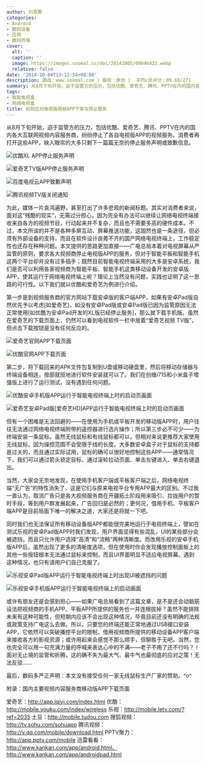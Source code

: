 ```yaml
---
author: 刘恩惠
categories:
- Android
- 数码设备
- 应用
- 数码终端
cover:
  alt: ''
  caption: ''
  image: https://images.soomal.cc/doc/20141005/00046422.webp
  relative: false
date: '2014-10-04T13:12:54+08:00'
description: 源自：www.soomal.com | 版权：原创 |  平均/总评分：09.68/271
summary: 从8月下旬开始，迫于监管方的压力，包括优酷、爱奇艺、腾讯、PPTV在内的国内各大互联网视频内容服务商，纷纷停止了各自电视版APP的视频服务。消费者再打开这些APP，映入眼帘的大多只剩下一篇篇无奈的停止服务声明或致歉信息……
tags:
- 智能电视盒
- 网络电视盒
title: 如何应对电视版视频APP下架与停止服务
---
```


从8月下旬开始，迫于监管方的压力，包括优酷、爱奇艺、腾讯、PPTV在内的国内各大互联网视频内容服务商，纷纷停止了各自电视版APP的视频服务。消费者再打开这些APP，映入眼帘的大多只剩下一篇篇无奈的停止服务声明或致歉信息。



![优酷XL APP停止服务声明](https://images.soomal.cc/doc/20141004/00046394_01.webp)



![爱奇艺TV版APP停止服务声明](https://images.soomal.cc/doc/20141004/00046395_01.webp)



![百度电视云APP致歉声明](https://images.soomal.cc/doc/20141004/00046396_01.webp)



![腾讯视频TV版关闭通知](https://images.soomal.cc/doc/20141004/00046413_01.webp)



为此，媒体一片哀鸿遍野，甚至打出了许多悲观的新闻标题。其实对消费者来说，面对这“残酷的现实”，无需过分担心，因为完全有办法可以继续让网络电视终端接收来自各方的视频节目，行动起来并不复杂，而且也不需要多高的硬件成本。不过，本文所谈的并不是各种多屏互动、屏幕推送功能，这固然也是一条途径，但必须有外部设备的支持，而且在软件设计良莠不齐的国产网络电视终端上，工作稳定性也还存在种种问题。本文提供的思路更加直接――广电总局本着对电视屏幕从严监管的原则，要求各大视频商停止电视版APP的服务，但对于智能平板和智能手机这两个平台却并没有过多插手；既然目前智能电视终端采用的大多是安卓系统，我们是否可以利用各家视频商为智能平板、智能手机这类移动设备开发的安卓版APP，使其运行于网络电视终端上呢？理论上当然没有问题，实践也证明了这一思路的可行性。以下我们就以优酷和爱奇艺为例进行介绍。

第一步是到视频服务商的官方网站下载安卓版的客户端APP，如果有安卓Pad版自然优先予以考虑[如爱奇艺]，如没有安卓Pad版或安卓Pad版已因为监管原因无法正常使用[如优酷为安卓Pad开发的XL版已经停止服务]，那么就下载手机版。虽然在爱奇艺的下载页面上，仍然可以看到电视软件一栏中放着“爱奇艺视频 TV版”，但点击下载按钮是没有任何反应的。

![爱奇艺官网APP下载页面](https://images.soomal.cc/doc/20141004/00046397.webp)




![优酷官网APP下载页面](https://images.soomal.cc/doc/20141004/00046398.webp)





第二步，将下载回来的APK文件包复制到U盘或移动硬盘里，然后将移动存储器与终端设备相连，按部就班地进行软件安装就可以了。我们在创维i71S和小米盒子增强版上进行了运行测试，没有遇到任何问题。

![优酷安卓手机版APP运行于智能电视终端上时的启动页画面](https://images.soomal.cc/doc/20141004/00046399.webp)




![爱奇艺安卓Pad版[爱奇艺HD]APP运行于智能电视终端上时的启动页画面](https://images.soomal.cc/doc/20141004/00046400.webp)





但有一个困难是无法回避的――在使用为手机或平板开发的移动版APP时，用户往往无法通过网络电视终端附带的遥控器进行选片操作；所以第三步必不可少――为终端安装一条鼠标。虽然无线鼠标和有线鼠标都可以，但相对来说更推荐大家使用无线鼠标，因为操控范围不会受限于线的长度。大多数安卓盒子对于鼠标的支持都是过关的，而且通过实际试用，鼠标的确可以很好地控制这些APP――通常情况下，我们可以通过箭头锁定目标、通过滚轮拉动页面、单击左键进入、单击右键退出。

当然，大家会无奈地发现，在使用手机客户端或平板客户端之后，网络电视终端“无广告”的特性消失了，这是它们与原来电视平台专用APP最大的区别。不过我一直认为，取消广告只是各大视频服务商在开疆拓土阶段用来吸引、拉拢用户的暂时手段，等到用户群发展起来，广告回归是必然的；更何况，借用手机、平板客户端APP是目前局面下唯一的解决之道，大家还是将就一下吧。

同时我们也无法保证所有移动设备版APP都能很完美地运行于电视终端上，譬如在测试乐视的安卓Pad版APP时我们发现，用户界面显得有些混乱，UI的某些部分会被遮挡，而且只允许用户选择“高清”和“流畅”两种清晰度。而改用乐视的安卓手机版APP后，虽然出现了更多的清晰度选项，但在使用时你会发现播放控制面板上的其他一些按钮根本无法通过鼠标来控制，而且UI界面明显不适应电视屏幕。遇到这种情况，也只有请用户们自己克服了。

![乐视安卓Pad版APP运行于智能电视终端上时出现UI被遮挡的问题](https://images.soomal.cc/doc/20141004/00046401.webp)




![乐视安卓手机版APP运行于智能电视终端上的启动画面](https://images.soomal.cc/doc/20141004/00046402.webp)





或许有朋友还是会感到担心――如果广电总局看到了这篇文章，是不是还会动脑筋设法把视频商的手机APP、平板APP所提供的服务也一并连根拔掉？虽然不能排除未来有这种可能性，但短期内应该不会出现这种情况，毕竟目前还没有明确的法规或政策支持广电这么去做。所以，只要您的终端还能正常地通过USB接口安装APP，它依然可以突破播控平台的限制，借用视频商所提供的移动设备APP客户端来接收各方的影视资源；或许用起来会感觉不那么顺手，但聊胜于无吧。当然，您也完全可以用一句充满力量的呼喊来表达心中的不满――老子不用了还不行吗？！面对无止境的监管和折腾，这的确不失为最大气、最牛气也最彻底的应对之策！无法反驳……

最后，数码多严正声明：本文没有接受任何一家无线鼠标生产厂家的赞助。^o^

附录：国内主要视频内容服务商移动版APP下载页面


爱奇艺：http://app.iqiyi.com/index.html
优酷：http://mobile.youku.com/index/wireless
乐视：http://mobile.letv.com/?ref=2035
土豆：http://mobile.tudou.com
搜狐视频：http://tv.sohu.com/sohuapp
腾讯视频：http://v.qq.com/mobile/download.html
PPTV聚力：http://app.pptv.com/mobile
迅雷看看：http://www.kankan.com/app/android.html、http://www.kankan.com/app/androidpad.html